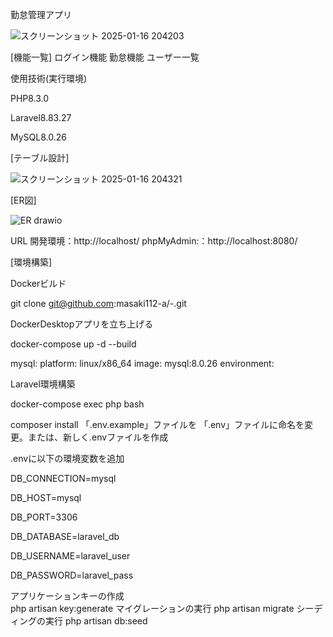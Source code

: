 勤怠管理アプリ

![スクリーンショット 2025-01-16 204203](https://github.com/user-attachments/assets/03d3948c-7d8c-4d17-b281-e1ea5f71042a)

[機能一覧]
ログイン機能
勤怠機能
ユーザー一覧

使用技術(実行環境)

PHP8.3.0

Laravel8.83.27

MySQL8.0.26


[テーブル設計]

![スクリーンショット 2025-01-16 204321](https://github.com/user-attachments/assets/cd6c5872-9f6e-4bc8-8a98-906e2f329c55)

[ER図]

![ER drawio](https://github.com/user-attachments/assets/07d2ec11-3183-4bf0-a078-947736880fff)

URL
開発環境：http://localhost/
phpMyAdmin:：http://localhost:8080/



[環境構築]

Dockerビルド

git clone git@github.com:masaki112-a/-.git

DockerDesktopアプリを立ち上げる

docker-compose up -d --build

mysql:
    platform: linux/x86_64
    image: mysql:8.0.26
    environment:


Laravel環境構築

docker-compose exec php bash

composer install
「.env.example」ファイルを 「.env」ファイルに命名を変更。または、新しく.envファイルを作成

.envに以下の環境変数を追加

DB_CONNECTION=mysql

DB_HOST=mysql

DB_PORT=3306

DB_DATABASE=laravel_db

DB_USERNAME=laravel_user

DB_PASSWORD=laravel_pass

アプリケーションキーの作成     
php artisan key:generate
マイグレーションの実行
php artisan migrate
シーディングの実行
php artisan db:seed

